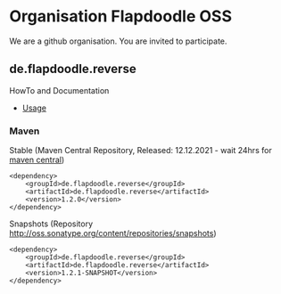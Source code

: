 # Organisation Flapdoodle OSS

We are a github organisation. You are invited to participate.

## de.flapdoodle.reverse

HowTo and Documentation

* [Usage](HowToBuildAndUseTransitions.md)

### Maven

Stable (Maven Central Repository, Released: 12.12.2021 - wait 24hrs for [maven central](http://repo1.maven.org/maven2/de/flapdoodle/reverse/de.flapdoodle.reverse/maven-metadata.xml))

	<dependency>
		<groupId>de.flapdoodle.reverse</groupId>
		<artifactId>de.flapdoodle.reverse</artifactId>
		<version>1.2.0</version>
	</dependency>

Snapshots (Repository http://oss.sonatype.org/content/repositories/snapshots)

	<dependency>
		<groupId>de.flapdoodle.reverse</groupId>
		<artifactId>de.flapdoodle.reverse</artifactId>
		<version>1.2.1-SNAPSHOT</version>
	</dependency>

